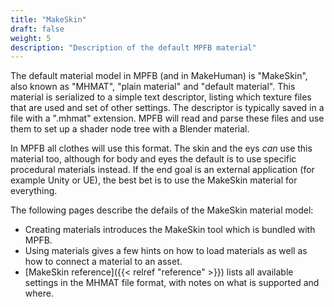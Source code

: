 ```yaml
---
title: "MakeSkin"
draft: false
weight: 5
description: "Description of the default MPFB material"
---
```


The default material model in MPFB (and in MakeHuman) is "MakeSkin", also known as "MHMAT", "plain material" and "default material". This material 
is serialized to a simple text descriptor, listing which texture files that are used and set of other settings. The descriptor is typically
saved in a file with a ".mhmat" extension. MPFB will read and parse these files and use them to set up a shader node tree with a Blender material. 

In MPFB all clothes will use this format. The skin and the eys _can_ use this material too, although for body and eyes the default is to
use specific procedural materials instead. If the end goal is an external application (for example Unity or UE), the best bet is to use the 
MakeSkin material for everything.

The following pages describe the defails of the MakeSkin material model:

- Creating materials introduces the MakeSkin tool which is bundled with MPFB.
- Using materials gives a few hints on how to load materials as well as how to connect a material to an asset.
- [MakeSkin reference]({{< relref "reference" >}}) lists all available settings in the MHMAT file format, with notes on what is supported and where.



